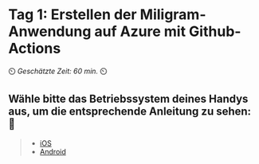 # Tag 1: Erstellen der Miligram-Anwendung auf Azure mit Github-Actions

⏲️ _Geschätzte Zeit: 60 min._ ⏲️

## Wähle bitte das Betriebssystem deines Handys aus, um die entsprechende Anleitung zu sehen: 📱

> - [iOS](./DE_README_IOS.md)
> - [Android](./DE_README_ANDROID.md)
